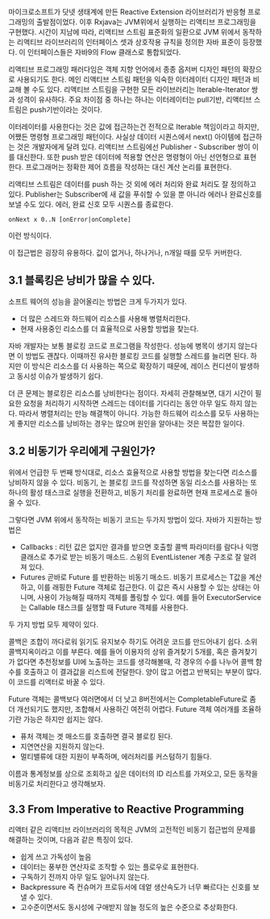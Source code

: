 마이크로소프트가 닷넷 생태계에 만든 Reactive Extension 라이브러리가 반응형 프로그래밍의 출발점이었다. 이후 Rxjava는 JVM위에서 실행하는 리액티브 프로그래밍을 구현했다. 시간이 지남에 따라, 리액티브 스트림 표준화의 일환으로 JVM 위에서 동작하는 리액티브 라이브러리의 인터페이스 셋과 상호작용 규칙을 정의한 자바 표준이 등장했다. 이 인터페이스들은 자바9의 Flow 클래스로 통합되었다. 

리액티브 프로그래밍 패러다임은 객체 지향 언어에서 종종 옵저버 디자인 패턴의 확장으로 사용되기도 한다. 메인 리액티브 스트림 패턴을 익숙한 이터레이터 디자인 패턴과 비교해 볼 수도 있다. 리액티브 스트림을 구현한 모든 라이브러리는 Iterable-Iterator 쌍과 성격이 유사하다. 주요 차이점 중 하나는 하나는 이터레이터는 pull기반, 리액티브 스트림은 push기반이라는 것이다. 

 이터레이터를 사용한다는 것은 값에 접근하는건 전적으로 Iterable 책임이라고 하지만, 어쨌든 명령형 프로그래밍 패턴이다. 사실상 데이터 시퀀스에서 next() 아이템에 접근하는 것은 개발자에게 달려 있다. 
  리액티브 스트림에선 Publisher - Subscriber 쌍이 이를 대신한다. 또한 push 받은 데이터에 적용할 연산은 명령형이 아닌 선언형으로 표현한다. 프로그래머는 정확한 제어 흐름을 작성하는 대신 계산 논리를 표현한다.

 리액티브 스트림은 데이터를 push 하는 것 외에 에러 처리와 완료 처리도 잘 정의하고 있다. Publisher는 Subscriber에 새 값을 푸쉬할 수 있을 뿐 아니라 에러나 완료신호를 보낼 수도 있다. 에러, 완료 신호 모두 시퀀스를 종료한다. 
```
onNext x 0..N [onError|onComplete]
```
이런 방식이다.

이 접근법은 굉장히 유용하다. 값이 없거나, 하나거나, n개일 때를 모두 커버한다.

## 3.1 블록킹은 낭비가 많을 수 있다.
소프트 웨어의 성능을 끌어올리는 방법은 크게 두가지가 있다. 

 - 더 많은 스레드와 하드웨어 리소스를 사용해 병렬처리한다.
 - 현재 사용중인 리소스를 더 효율적으로 사용할 방법을 찾는다. 

자바 개발자는 보통 블로킹 코드로 프로그램을 작성한다. 성능에 병목이 생기지 않는다면 이 방법도 괜찮다. 이때까진 유사한 블로킹 코드를 실행할 스레드를 늘리면 된다. 하지만 이 방식은 리소스를 더 사용하는 쪽으로 확장하기 때문에, 레이스 컨디션이 발생하고 동시성 이슈가 발생하기 쉽다.

더 큰 문제는 블로킹은 리소스를 낭비한다는 점이다. 자세히 관찰해보면, 대기 시간이 필요한 요청을 처리하기 시작하면 스레드는 데이터를 기다리는 동안 아무 일도 하지 않는다. 
 따라서 병렬처리는 만능 해결책이 아니다. 가능한 하드웨어 리소스를 모두 사용하는게 좋지만 리소스를 낭비하는 경우는 많으며 원인을 알아내는 것은 복잡한 일이다. 
 
## 3.2 비동기가 우리에게 구원인가?
위에서 언급한 두 번째 방식대로, 리소스 효율적으로 사용할 방법을 찾는다면 리소스를 낭비하지 않을 수 있다. 비동기, 논 블로킹 코드를 작성하면 동일 리소스를 사용하는 또 하나의 활성 태스크로 실행을 전환하고, 비동기 처리를 완료하면 현재 프로세스로 돌아올 수 있다. 

 그렇다면 JVM 위에서 동작하는 비동기 코드는 두가지 방법이 있다. 자바가 지원하는 방법은


 - Callbacks : 리턴 값은 없지만 결과를 받으면 호출할 콜백 파라미터를 람다나 익명 클래스로 추가로 받는 비동기 매소드. 스윙의 EventListener 계층 구조로 잘 알려져 있다.
 - Futures 곧바로 Future<T> 를 반환하는 비동기 매소드. 비동기 프로세스는 T값을 계산하고, 이를 래핑한 Future 객체로 접근한다. 이 값은 즉시 사용할 수 있는 상태는 아니며, 사용이 가능해질 때까지 객체를 폴링할 수 있다. 예를 들어 ExecutorService 는 Callable<T> 태스크를 실행할 때 Future 객체를 사용한다. 

두 가지 방법 모두 제약이 있다. 

콜백은 조합이 까다로워 읽기도 유지보수 하기도 어려운 코드를 만드어내기 쉽다. 소위 콜백지옥이라고 이를 부른다. 
예를 들어 이용자의 상위 즐겨찾기 5개를, 혹은 즐겨찾기가 없다면  추천정보를 UI에 노출하는 코드를 생각해볼때, 각 경우의 수를 나누어 콜백 함수를 호출하고 이 결과값을 리스트에 전달한다. 양이 많고 어렵고 반복되는 부분이 많다.  이 코드를 리액터로 바꿀 수 있다. 


Future 객체는 콜백보다 여러면에서 더 낫고 8버전에서는 CompletableFuture로 좀 더 개선되기도 했지만, 조합해서 사용하긴 여전히 어렵다. Future 객체 여러개를 조율하기란 가능은 하지만 쉽지는 않다. 
 - 퓨처 객체는 겟 매소드를 호출하면 결국 블로킹 된다.
 - 지연연산을 지원하지 않는다. 
 - 멀티밸류에 대한 지원이 부족하며, 에러처리를 커스텀하기 힘들다.

이름과 통계정보를 상으로 조회하고 싶은 데이터의 ID 리스트를 가져오고, 모든 동작을 비동기로 처리한다고 생각해보자. 

## 3.3 From Imperative to Reactive Programming
 리액터 같은 리액티브 라이브러리의 목적은 JVM의 고전적인 비동기 접근법의 문제를 해결하는 것이며, 다음과 같은 특징이 있다.

 - 쉽게 쓰고 가독성이 높음
 - 데이터는 풍부한 연산자로 조작할 수 있는 플로우로 표현한다. 
 - 구독하기 전까지 아무 일도 일어나지 않는다.
 - Backpressure 즉 컨슈머가 프로듀서에 데엍 생산속도가 너무 빠르다는 신호를 보낼 수 있다.
 - 고수준이면서도 동시성에 구애받지 않늘 정도의 높은 수준으로 추상화한다.
